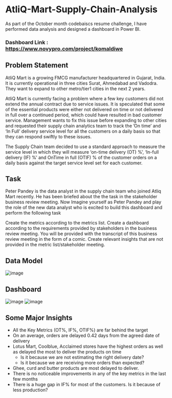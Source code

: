 # AtliQ-Mart-Supply-Chain-Analysis

As part of the October month codebaiscs resume challenge, I have performed data analysis and designed a dashboard in Power BI.
### Dashboard Link : https://www.novypro.com/project/komaldiwe

## Problem Statement
AtliQ Mart is a growing FMCG manufacturer headquartered in Gujarat, India. It is currently operational in three cities Surat, Ahmedabad and Vadodra. They want to expand to other metro/tier1 cities in the next 2 years.

AtliQ Mart is currently facing a problem where a few key customers did not extend the annual contract due to service issues. It is speculated that some of the essential products were either not delivered on time or not delivered in full over a continued period, which could have resulted in bad customer service. Management wants to fix this issue before expanding to other cities and requested their supply chain analytics team to track the ’On time’ and ‘In Full’ delivery service level for all the customers on a daily basis so that they can respond swiftly to these issues.

The Supply Chain team decided to use a standard approach to measure the service level in which they will measure ‘on-time delivery (OT) %’, ‘In-full delivery (IF) %’ and OnTime in full (OTIF) % of the customer orders on a daily basis against the target service level set for each customer.

## Task

Peter Pandey is the data analyst in the supply chain team who joined Atliq Mart recently. He has been briefed about the the task in the stakeholder business review meeting. Now Imagine yourself as Peter Pandey and play the role of the new data analyst who is excited to build this dashboard and perform the following task

Create the metrics according to the metrics list. Create a dashboard according to the requirements provided by stakeholders in the business review meeting. You will be provided with the transcript of this business review meeting in the form of a comic. Create relevant insights that are not provided in the metric list/stakeholder meeting.

## Data Model

![image](https://user-images.githubusercontent.com/20944950/198960676-f8400859-4c6c-43cd-ae51-dffdcc14076f.png)

## Dashboard
![image](https://user-images.githubusercontent.com/20944950/198961340-393a03f3-0885-42cd-8a81-f552e457d64a.png)
![image](https://user-images.githubusercontent.com/20944950/198961461-d6a10597-1969-4e8d-9156-471dcb2492bb.png)

## Some Major Insights

* All the Key Metrics (OT%, IF%, OTIF%) are far behind the target
* On an average, orders are delayed 0.42 days from the agreed date of delivery
* Lotus Mart, Coolblue, Acclaimed stores have the highest orders as well as delayed the most to deliver the products on time
  * Is it because we are not estimating the right delivery date?
  * Is it because we are receiving more orders than expected?
* Ghee, curd and butter products are most delayed to deliver.
* There is no noticeable improvements in any of the key metrics in the last few months
* There is a huge gap in IF% for most of the customers. Is it because of less production?


